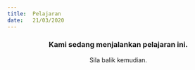 ```yaml
---
title:  Pelajaran
date:   21/03/2020
---
```


### <center>Kami sedang menjalankan pelajaran ini.</center>
<center>Sila balik kemudian.</center>